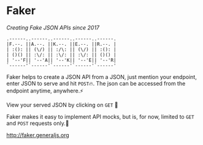 # Faker

_Creating Fake JSON APIs since 2017_

```
.------..------..------..------..------.
|F.--. ||A.--. ||K.--. ||E.--. ||R.--. |
| :(): || (\/) || :/\: || (\/) || :(): |
| ()() || :\/: || :\/: || :\/: || ()() |
| '--'F|| '--'A|| '--'K|| '--'E|| '--'R|
`------'`------'`------'`------'`------'
```

Faker helps to create a JSON API from a JSON, just mention your endpoint, enter JSON to serve and hit `POST`🔥. The json can be accessed from the endpoint anytime, anywhere.⚡️

View your served JSON by clicking on `GET` 🤘

Faker makes it easy to implement API mocks, but is, for now, limited to `GET` and `POST` requests only.🙂

<http://faker.generaljs.org>
